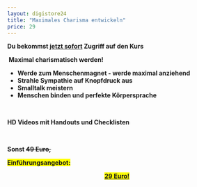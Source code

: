```yaml
---
layout: digistore24
title: "Maximales Charisma entwickeln"
price: 29
---
```

<p><strong>Du bekommst <span style="text-decoration:underline;">jetzt sofort</span> Zugriff auf den Kurs&#xA0;</strong></p>
<p><strong>&#xA0;Maximal charismatisch werden!</strong>&#xA0;</p>
<ul style="list-style-type:disc;"><li><strong>Werde zum Menschenmagnet -&#xA0;werde maximal anziehend</strong></li>
<li><strong>Strahle Sympathie auf Knopfdruck aus</strong></li>
<li><strong>Smalltalk meistern</strong></li>
<li><strong>Menschen binden und perfekte K&#xF6;rpersprache</strong></li>
</ul><p>&#xA0;</p>
<p><strong>HD Videos mit Handouts und Checklisten</strong></p>
<p>&#xA0;</p>
<p><strong>Sonst <span style="text-decoration:line-through;">49 Euro,</span></strong></p>
<p><span style="background-color:#ffff00;"><strong>Einf&#xFC;hrungsangebot:</strong></span></p>
<p style="text-align:center;"><span style="text-decoration:underline;"><span style="background-color:#ffff00;"><strong>29 Euro!</strong></span></span></p>
<p style="text-align:center;">&#xA0;</p>
<p style="text-align:left;">&#xA0;</p>
<p>&#xA0;</p>